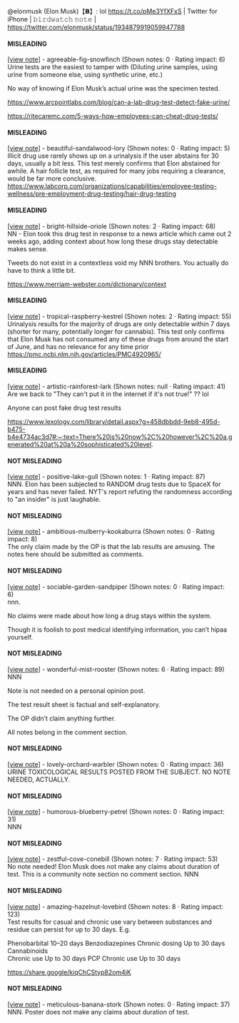 @elonmusk (Elon Musk)【𝗕】: lol https://t.co/pMe3YfXFxS | Twitter for iPhone | 𝚋𝚒𝚛𝚍𝚠𝚊𝚝𝚌𝚑 𝚗𝚘𝚝𝚎 | https://twitter.com/elonmusk/status/1934879919059947788

#### MISLEADING

[[view note]](https://x.com/i/birdwatch/n/1935056015625506949) - agreeable-fig-snowfinch (Shown notes: 0 · Rating impact: 6)\
Urine tests are the easiest to tamper with (Diluting urine samples, using urine from someone else, using synthetic urine, etc.)

No way of knowing if Elon Musk’s actual urine was the specimen tested. 

https://www.arcpointlabs.com/blog/can-a-lab-drug-test-detect-fake-urine/

https://ritecaremc.com/5-ways-how-employees-can-cheat-drug-tests/


#### MISLEADING

[[view note]](https://x.com/i/birdwatch/n/1935005841377120598) - beautiful-sandalwood-lory (Shown notes: 0 · Rating impact: 5)\
Illicit drug use rarely shows up on a urinalysis if the user abstains for 30 days, usually a bit less. This test merely confirms that Elon abstained for awhile. A hair follicle test, as required for many jobs requiring a clearance, would be far  more conclusive. https://www.labcorp.com/organizations/capabilities/employee-testing-wellness/pre-employment-drug-testing/hair-drug-testing

#### MISLEADING

[[view note]](https://x.com/i/birdwatch/n/1934989569075851766) - bright-hillside-oriole (Shown notes: 2 · Rating impact: 68)\
NN - Elon took this drug test in response to a news article which came out 2 weeks ago, adding context about how long these drugs stay detectable makes sense. 

Tweets do not exist in a contextless void my NNN brothers. You actually do have to think a little bit.

https://www.merriam-webster.com/dictionary/context

#### MISLEADING

[[view note]](https://x.com/i/birdwatch/n/1934886613852803142) - tropical-raspberry-kestrel (Shown notes: 2 · Rating impact: 55)\
Urinalysis results for the majority of drugs are only detectable within 7 days (shorter for many, potentially longer for cannabis). This test only confirms that Elon Musk has not consumed any of these drugs from around the start of June, and has no relevance for any time prior 
https://pmc.ncbi.nlm.nih.gov/articles/PMC4920965/

#### MISLEADING

[[view note]](https://x.com/i/birdwatch/n/1935289191836918216) - artistic-rainforest-lark (Shown notes: null · Rating impact: 41)\
Are we back to "They can't put it in the internet if it's not true!" ?? lol

Anyone can post fake drug test results 

https://www.lexology.com/library/detail.aspx?g=458dbbdd-9eb8-495d-b475-b4e4734ac3d7#:~:text=There%20is%20now%2C%20however%2C%20a,generated%20at%20a%20sophisticated%20level.

#### NOT MISLEADING

[[view note]](https://x.com/i/birdwatch/n/1935053423105204384) - positive-lake-gull (Shown notes: 1 · Rating impact: 87)\
NNN. Elon has been subjected to RANDOM drug tests due to SpaceX for years and has never failed. NYT's report refuting the randomness according to "an insider" is just laughable.

#### NOT MISLEADING

[[view note]](https://x.com/i/birdwatch/n/1935030624341082485) - ambitious-mulberry-kookaburra (Shown notes: 0 · Rating impact: 8)\
The only claim made by the OP is that the lab  results are amusing. The notes here should be submitted as comments. 

#### NOT MISLEADING

[[view note]](https://x.com/i/birdwatch/n/1935005584493093131) - sociable-garden-sandpiper (Shown notes: 0 · Rating impact: 6)\
nnn. 

No claims were made about how long a drug stays within the system. 

Though it is foolish to post medical identifying information, you can’t hipaa yourself. 

#### NOT MISLEADING

[[view note]](https://x.com/i/birdwatch/n/1934974416166801888) - wonderful-mist-rooster (Shown notes: 6 · Rating impact: 89)\
NNN 

Note is not needed on a personal opinion post.
 
The test result sheet is factual and self-explanatory.

The OP didn’t claim anything further. 

All notes belong in the comment section. 


#### NOT MISLEADING

[[view note]](https://x.com/i/birdwatch/n/1934933012958921202) - lovely-orchard-warbler (Shown notes: 0 · Rating impact: 36)\
URINE TOXICOLOGICAL RESULTS POSTED FROM THE SUBJECT. NO NOTE NEEDED, ACTUALLY.

#### NOT MISLEADING

[[view note]](https://x.com/i/birdwatch/n/1934898117167419634) - humorous-blueberry-petrel (Shown notes: 0 · Rating impact: 31)\
NNN

#### NOT MISLEADING

[[view note]](https://x.com/i/birdwatch/n/1934896815549059426) - zestful-cove-conebill (Shown notes: 7 · Rating impact: 53)\
No note needed! Elon Musk does not make any claims about duration of test. This is a community note section no comment section. NNN


#### NOT MISLEADING

[[view note]](https://x.com/i/birdwatch/n/1934892972350538215) - amazing-hazelnut-lovebird (Shown notes: 8 · Rating impact: 123)\
Test results for casual and chronic use vary between substances and residue can persist for up to 30 days. E.g.

Phenobarbital	10–20 days
Benzodiazepines	
  Chronic dosing	Up to 30 days
Cannabinoids	
  Chronic use	Up to 30 days
PCP	
  Chronic use	Up to 30 days

https://share.google/kiqChCStyp82om4jK

#### NOT MISLEADING

[[view note]](https://x.com/i/birdwatch/n/1934891169441567101) - meticulous-banana-stork (Shown notes: 0 · Rating impact: 37)\
NNN. Poster does not make any claims about duration of test. 
